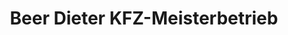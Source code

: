 ---
title: "Beer Dieter KFZ-Meisterbetrieb"
url: /backnang/beer-dieter-kfz-meisterbetrieb/
shop: Autowerkstatt
---